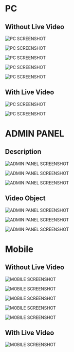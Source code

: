 # PC

## Without Live Video
![PC SCREENSHOT](https://github.com/Dhruvacube/atmthubevent/blob/master/docs_images/pc-1.png?raw=true)

![PC SCREENSHOT](https://github.com/Dhruvacube/atmthubevent/blob/master/docs_images/pc-2.png?raw=true)

![PC SCREENSHOT](https://github.com/Dhruvacube/atmthubevent/blob/master/docs_images/pc-3.png?raw=true)

![PC SCREENSHOT](https://github.com/Dhruvacube/atmthubevent/blob/master/docs_images/pc-4.png?raw=true)

![PC SCREENSHOT](https://github.com/Dhruvacube/atmthubevent/blob/master/docs_images/pc-5.png?raw=true)

## With Live Video
![PC SCREENSHOT](https://github.com/Dhruvacube/atmthubevent/blob/master/docs_images/pc-7.png?raw=true)

![PC SCREENSHOT](https://github.com/Dhruvacube/atmthubevent/blob/master/docs_images/pc-6.png?raw=true)

#

# ADMIN PANEL

## Description
![ADMIN PANEL SCREENSHOT](https://github.com/Dhruvacube/atmthubevent/blob/master/docs_images/ad-2.png?raw=true)

![ADMIN PANEL SCREENSHOT](https://github.com/Dhruvacube/atmthubevent/blob/master/docs_images/ad-1.png?raw=true)

![ADMIN PANEL SCREENSHOT](https://github.com/Dhruvacube/atmthubevent/blob/master/docs_images/ad-5.png?raw=true)

##
## Video Object
![ADMIN PANEL SCREENSHOT](https://github.com/Dhruvacube/atmthubevent/blob/master/docs_images/ad-4.png?raw=true)

![ADMIN PANEL SCREENSHOT](https://github.com/Dhruvacube/atmthubevent/blob/master/docs_images/ad-6.png?raw=true)

![ADMIN PANEL SCREENSHOT](https://github.com/Dhruvacube/atmthubevent/blob/master/docs_images/ad-3.png?raw=true)

#

# Mobile

## Without Live Video
![MOBILE SCREENSHOT](https://github.com/Dhruvacube/atmthubevent/blob/master/docs_images/mb-1.png?raw=true)

![MOBILE SCREENSHOT](https://github.com/Dhruvacube/atmthubevent/blob/master/docs_images/mb-2.png?raw=true)

![MOBILE SCREENSHOT](https://github.com/Dhruvacube/atmthubevent/blob/master/docs_images/mb-3.png?raw=true)

![MOBILE SCREENSHOT](https://github.com/Dhruvacube/atmthubevent/blob/master/docs_images/mb-4.png?raw=true)

![MOBILE SCREENSHOT](https://github.com/Dhruvacube/atmthubevent/blob/master/docs_images/mb-5.png?raw=true)

## With Live Video
![MOBILE SCREENSHOT](https://github.com/Dhruvacube/atmthubevent/blob/master/docs_images/mb-6.png?raw=true)

